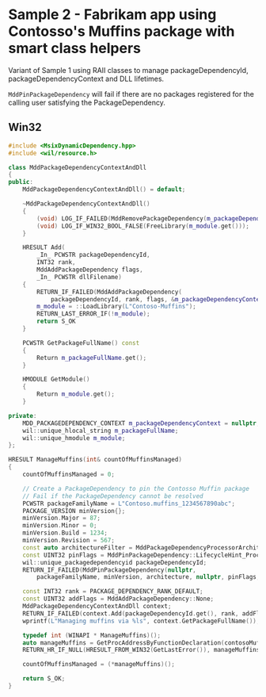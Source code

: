 # Sample 2 - Fabrikam app using Contosso's Muffins package with smart class helpers

Variant of Sample 1 using RAII classes to manage packageDependencyId, packageDependencyContext and DLL lifetimes.

```MddPinPackageDependency``` will fail if there are no packages registered for the calling user satisfying the PackageDependency.

## Win32

```c++
#include <MsixDynamicDependency.hpp>
#include <wil/resource.h>

class MddPackageDependencyContextAndDll
{
public:
    MddPackageDependencyContextAndDll() = default;

    ~MddPackageDependencyContextAndDll()
    {
        (void) LOG_IF_FAILED(MddRemovePackageDependency(m_packageDependencyContext));
        (void) LOG_IF_WIN32_BOOL_FALSE(FreeLibrary(m_module.get()));
    }

    HRESULT Add(
        _In_ PCWSTR packageDependencyId,
        INT32 rank,
        MddAddPackageDependency flags,
        _In_ PCWSTR dllFilename)
    {
        RETURN_IF_FAILED(MddAddPackageDependency(
            packageDependencyId, rank, flags, &m_packageDependencyContext , &m_packageFullName));
        m_module = ::LoadLibrary(L"Contoso-Muffins");
        RETURN_LAST_ERROR_IF(!m_module);
        return S_OK
    }

    PCWSTR GetPackageFullName() const
    {
        Return m_packageFullName.get();
    }

    HMODULE GetModule()
    {
        Return m_module.get();
    }

private:
    MDD_PACKAGEDEPENDENCY_CONTEXT m_packageDependencyContext = nullptr;
    wil::unique_hlocal_string m_packageFullName;
    wil::unique_hmodule m_module;
};

HRESULT ManageMuffins(int& countOfMuffinsManaged)
{
    countOfMuffinsManaged = 0;

    // Create a PackageDependency to pin the Contosso Muffin package
    // Fail if the PackageDependency cannot be resolved
    PCWSTR packageFamilyName = L"Contoso.muffins_1234567890abc";
    PACKAGE_VERSION minVersion{};
    minVersion.Major = 87;
    minVersion.Minor = 0;
    minVersion.Build = 1234;
    minVersion.Revision = 567;
    const auto architectureFilter = MddPackageDependencyProcessorArchitectures::None;
    const UINT32 pinFlags = MddPinPackageDependency::LifecycleHint_Process;
    wil::unique_packagedependencyid packageDependencyId;
    RETURN_IF_FAILED(MddPinPackageDependency(nullptr,
        packageFamilyName, minVersion, architecture, nullptr, pinFlags, &packageDependencyId));

    const INT32 rank = PACKAGE_DEPENDENCY_RANK_DEFAULT;
    const UINT32 addFlags = MddAddPackageDependency::None;
    MddPackageDependencyContextAndDll context;
    RETURN_IF_FAILED(context.Add(packageDependencyId.get(), rank, addFlags, L"Contoso-Muffins"));
    wprintf(L"Managing muffins via %ls", context.GetPackageFullName());

    typedef int (WINAPI * ManageMuffins)();
    auto manageMuffins = GetProcAddressByFunctionDeclaration(contosoMuffinsDll, ManageMuffins);
    RETURN_HR_IF_NULL(HRESULT_FROM_WIN32(GetLastError()), manageMuffins);

    countOfMuffinsManaged = (*manageMuffins)();

    return S_OK;
}
```
